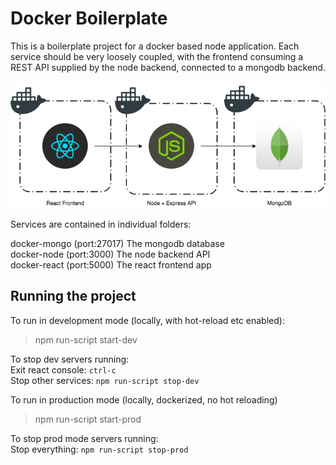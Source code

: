 # Docker Boilerplate

This is a boilerplate project for a docker based node application. Each service should be very loosely coupled, with the frontend consuming a REST API supplied by the node backend, connected to a mongodb backend.

![picture](img/drnm.png)

Services are contained in individual folders:

docker-mongo (port:27017) The mongodb database  
docker-node  (port:3000)  The node backend API  
docker-react (port:5000)  The react frontend app  

## Running the project
To run in development mode (locally, with hot-reload etc enabled):
> npm run-script start-dev

To stop dev servers running:  
Exit react console:  ```ctrl-c```  
Stop other services: ```npm run-script stop-dev```  

To run in production mode (locally, dockerized, no hot reloading)  
> npm run-script start-prod

To stop prod mode servers running:  
Stop everything: ```npm run-script stop-prod```
